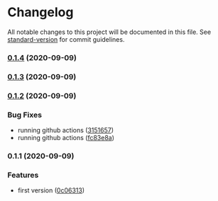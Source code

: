 # Changelog

All notable changes to this project will be documented in this file. See [standard-version](https://github.com/conventional-changelog/standard-version) for commit guidelines.

### [0.1.4](https://github.com/nsfilho/redis-connection/compare/v0.1.3...v0.1.4) (2020-09-09)

### [0.1.3](https://github.com/nsfilho/redis/compare/v0.1.2...v0.1.3) (2020-09-09)

### [0.1.2](https://github.com/nsfilho/redis/compare/v0.1.1...v0.1.2) (2020-09-09)


### Bug Fixes

* running github actions ([3151657](https://github.com/nsfilho/redis/commit/3151657a00ea49fb39b838eb29f5a83a6a90fc49))
* running github actions ([fc83e8a](https://github.com/nsfilho/redis/commit/fc83e8af3197f61a79a4ef78a988a47295b7b410))

### 0.1.1 (2020-09-09)


### Features

* first version ([0c06313](https://github.com/nsfilho/redis/commit/0c0631324c605f8c76b50093af9d510b69022225))
